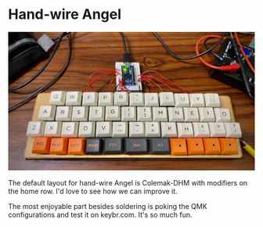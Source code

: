 # Hand-wire Angel

![Angel Layout Image](https://raw.githubusercontent.com/jamessa/Angel/master/attachments/handwire.jpeg)

The default layout for hand-wire Angel is Colemak-DHM with modifiers on the home row. I'd love to see how we can improve it.

The most enjoyable part besides soldering is poking the QMK configurations and test it on keybr.com. It's so much fun.
